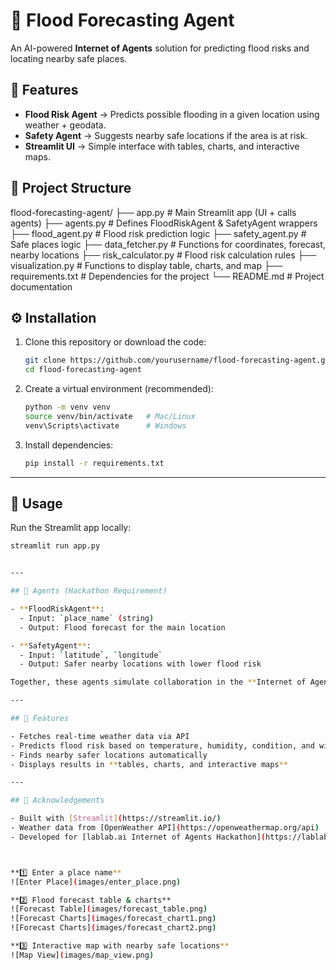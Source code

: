 # 🌊 Flood Forecasting Agent

An AI-powered **Internet of Agents** solution for predicting flood risks and locating nearby safe places.

## 🚀 Features
- **Flood Risk Agent** → Predicts possible flooding in a given location using weather + geodata.
- **Safety Agent** → Suggests nearby safe locations if the area is at risk.
- **Streamlit UI** → Simple interface with tables, charts, and interactive maps.

## 📂 Project Structure

flood-forecasting-agent/
├── app.py                # Main Streamlit app (UI + calls agents)
├── agents.py             # Defines FloodRiskAgent & SafetyAgent wrappers
├── flood_agent.py        # Flood risk prediction logic
├── safety_agent.py       # Safe places logic
├── data_fetcher.py       # Functions for coordinates, forecast, nearby locations
├── risk_calculator.py    # Flood risk calculation rules
├── visualization.py      # Functions to display table, charts, and map
├── requirements.txt      # Dependencies for the project
└── README.md             # Project documentation

## ⚙️ Installation

1. Clone this repository or download the code:  
   ```bash
   git clone https://github.com/yourusername/flood-forecasting-agent.git
   cd flood-forecasting-agent
   
2. Create a virtual environment (recommended):  
   ```bash
   python -m venv venv
   source venv/bin/activate   # Mac/Linux
   venv\Scripts\activate      # Windows
3. Install dependencies:  
   ```bash
   pip install -r requirements.txt


---

## 🚀 Usage

Run the Streamlit app locally:  
```bash
streamlit run app.py


---

## 🧩 Agents (Hackathon Requirement)

- **FloodRiskAgent**:  
  - Input: `place_name` (string)  
  - Output: Flood forecast for the main location  

- **SafetyAgent**:  
  - Input: `latitude`, `longitude`  
  - Output: Safer nearby locations with lower flood risk  

Together, these agents simulate collaboration in the **Internet of Agents** ecosystem.

---

## 🌟 Features

- Fetches real-time weather data via API  
- Predicts flood risk based on temperature, humidity, condition, and wind speed  
- Finds nearby safer locations automatically  
- Displays results in **tables, charts, and interactive maps**  

---

## 🙌 Acknowledgements

- Built with [Streamlit](https://streamlit.io/)  
- Weather data from [OpenWeather API](https://openweathermap.org/api)  
- Developed for [lablab.ai Internet of Agents Hackathon](https://lablab.ai/event/internet-of-agents)



**1️⃣ Enter a place name**  
![Enter Place](images/enter_place.png)

**2️⃣ Flood forecast table & charts**  
![Forecast Table](images/forecast_table.png)  
![Forecast Charts](images/forecast_chart1.png)
![Forecast Charts](images/forecast_chart2.png)

**3️⃣ Interactive map with nearby safe locations**  
![Map View](images/map_view.png)

